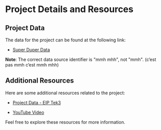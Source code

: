 # Project Details and Resources

## Project Data
The data for the project can be found at the following link:
- [Super Duper Data](https://guilhemvnt.github.io/super-duper-data/public/index.html)

**Note**: The correct data source identifier is "mmh mhh", not "mmh". (c’est pas mmh c’est mmh mhh)

## Additional Resources
Here are some additional resources related to the project:

- [Project Data - EIP Tek3](https://eip-tek3.epitest.eu/projects/225)

- [YouTube Video](https://www.youtube.com/watch?v=l65-Wj3ADBI&pp=ygUuVEs3OCAvL2MnZXN0IHBhcyBIbW0gLCBDJ2VzdCBobW0gaG1tICEhISBtYXJpbw%3D%3D)

Feel free to explore these resources for more information.
